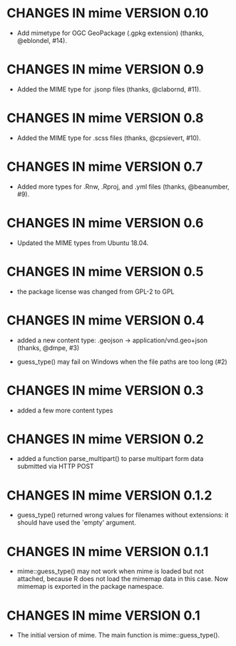 # CHANGES IN mime VERSION 0.10

- Add mimetype for OGC GeoPackage (.gpkg extension) (thanks, @eblondel, #14).

# CHANGES IN mime VERSION 0.9

- Added the MIME type for .jsonp files (thanks, @clabornd, #11).

# CHANGES IN mime VERSION 0.8

- Added the MIME type for .scss files (thanks, @cpsievert, #10).

# CHANGES IN mime VERSION 0.7

- Added more types for .Rnw, .Rproj, and .yml files (thanks, @beanumber, #9).

# CHANGES IN mime VERSION 0.6

- Updated the MIME types from Ubuntu 18.04.

# CHANGES IN mime VERSION 0.5

- the package license was changed from GPL-2 to GPL

# CHANGES IN mime VERSION 0.4

- added a new content type: .geojson -> application/vnd.geo+json (thanks, @dmpe, #3)

- guess_type() may fail on Windows when the file paths are too long (#2)

# CHANGES IN mime VERSION 0.3

- added a few more content types

# CHANGES IN mime VERSION 0.2

- added a function parse_multipart() to parse multipart form data submitted via HTTP POST

# CHANGES IN mime VERSION 0.1.2

- guess_type() returned wrong values for filenames without extensions: it should have used the 'empty' argument.

# CHANGES IN mime VERSION 0.1.1

- mime::guess_type() may not work when mime is loaded but not attached, because R does not load the mimemap data in this case. Now mimemap is exported in the package namespace.

# CHANGES IN mime VERSION 0.1

- The initial version of mime. The main function is mime::guess_type().

